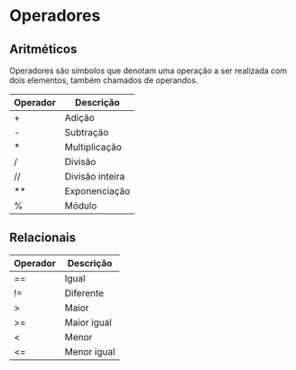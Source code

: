 # Operadores

## Aritméticos
Operadores são símbolos que denotam uma operação a ser realizada com dois elementos, também chamados de operandos.

|Operador |Descrição
|--|--
|+ | Adição
|- | Subtração
|* | Multiplicação
|/ | Divisão
|// | Divisão inteira
|** | Exponenciação
|% | Módulo

## Relacionais
|Operador |Descrição
|--|--
|== | Igual
|!= | Diferente
|> | Maior
|>= | Maior igual
|< | Menor
|<= | Menor igual

